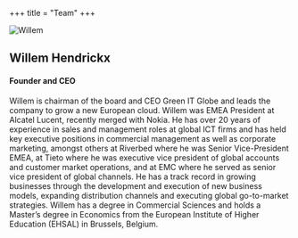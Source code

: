 +++
title = "Team"
+++

![Willem ](http://placehold.it/350x450)

## Willem Hendrickx

#### Founder and CEO

Willem is chairman of the board and CEO Green IT Globe and leads the company to grow a new European cloud. Willem was EMEA President at Alcatel Lucent, recently merged with Nokia. He has over 20 years of experience in sales and management roles at global ICT firms and has held key executive positions in commercial management as well as corporate marketing, amongst others at Riverbed where he was Senior Vice-President EMEA, at Tieto where he was executive vice president of global accounts and customer market operations, and at EMC where he served as senior vice president of global channels. He has a track record in growing businesses through the development and execution of new business models, expanding distribution channels and executing global go-to-market strategies. Willem has a degree in Commercial Sciences and holds a Master’s degree in Economics from the European Institute of Higher Education (EHSAL) in Brussels, Belgium.
